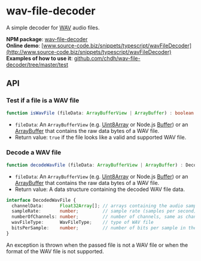 # wav-file-decoder

A simple decoder for [WAV](https://en.wikipedia.org/wiki/WAV) audio files.

**NPM package**: [wav-file-decoder](https://www.npmjs.com/package/wav-file-decoder)<br>
**Online demo**: [www.source-code.biz/snippets/typescript/wavFileDecoder](http://www.source-code.biz/snippets/typescript/wavFileDecoder)<br>
**Examples of how to use it**: [github.com/chdh/wav-file-decoder/tree/master/test](https://github.com/chdh/wav-file-decoder/tree/master/test)

## API

### Test if a file is a WAV file

```typescript
function isWavFile (fileData: ArrayBufferView | ArrayBuffer) : boolean
```

* `fileData`: An `ArrayBufferView`
  (e.g. [Uint8Array](https://developer.mozilla.org/en-US/docs/Web/JavaScript/Reference/Global_Objects/Uint8Array)
  or Node.js [Buffer](https://nodejs.org/api/buffer.html))
  or an [ArrayBuffer](https://developer.mozilla.org/en-US/docs/Web/JavaScript/Reference/Global_Objects/ArrayBuffer)
  that contains the raw data bytes of a WAV file.
* Return value: `true` if the file looks like a valid and supported WAV file.

### Decode a WAV file

```typescript
function decodeWavFile (fileData: ArrayBufferView | ArrayBuffer) : DecodedWavFile
```

* `fileData`: An `ArrayBufferView`
  (e.g. [Uint8Array](https://developer.mozilla.org/en-US/docs/Web/JavaScript/Reference/Global_Objects/Uint8Array)
  or Node.js [Buffer](https://nodejs.org/api/buffer.html))
  or an [ArrayBuffer](https://developer.mozilla.org/en-US/docs/Web/JavaScript/Reference/Global_Objects/ArrayBuffer)
  that contains the raw data bytes of a WAV file.
* Return value: A data structure containing the decoded WAV file data.

```typescript
interface DecodedWavFile {
  channelData:      Float32Array[]; // arrays containing the audio samples (PCM data), one array per channel
  sampleRate:       number;         // sample rate (samples per second)
  numberOfChannels: number;         // number of channels, same as channelData.length
  wavFileType:      WavFileType;    // type of WAV file
  bitsPerSample:    number;         // number of bits per sample in the WAV file
}
```

An exception is thrown when the passed file is not a WAV file or when the format of the WAV file is not supported.
